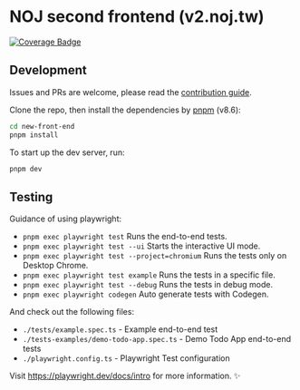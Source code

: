 # NOJ second frontend (v2.noj.tw)

[![Coverage Badge](https://github.com/Normal-OJ/new-front-end/actions/workflows/playwright.yml/badge.svg)](https://normal-oj.github.io/new-front-end/index.html)

## Development

Issues and PRs are welcome, please read the [contribution guide](CONTRIBUTING.md).

Clone the repo, then install the dependencies by [pnpm](https://pnpm.io/installation) (v8.6):
```bash
cd new-front-end
pnpm install
```

To start up the dev server, run:
```bash
pnpm dev
```

## Testing

Guidance of using playwright:

- `pnpm exec playwright test`
  Runs the end-to-end tests.
- `pnpm exec playwright test --ui`
  Starts the interactive UI mode.
- `pnpm exec playwright test --project=chromium`
  Runs the tests only on Desktop Chrome.
- `pnpm exec playwright test example`
  Runs the tests in a specific file.
- `pnpm exec playwright test --debug`
  Runs the tests in debug mode.
- `pnpm exec playwright codegen`
  Auto generate tests with Codegen.

And check out the following files:

- `./tests/example.spec.ts` - Example end-to-end test
- `./tests-examples/demo-todo-app.spec.ts` - Demo Todo App end-to-end tests
- `./playwright.config.ts` - Playwright Test configuration

Visit https://playwright.dev/docs/intro for more information. ✨
